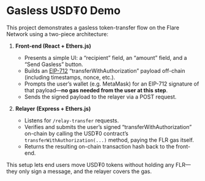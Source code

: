 
# **Gasless USD₮0 Demo**
This project demonstrates a gasless token-transfer flow on the Flare Network using a two-piece architecture:

1. **Front-end (React + Ethers.js)**

   * Presents a simple UI: a “recipient” field, an “amount” field, and a “Send Gasless” button.
   * Builds an [EIP-712](https://eips.ethereum.org/EIPS/eip-712) “transferWithAuthorization” payload off-chain (including timestamps, nonce, etc.).
   * Prompts the user’s wallet (e.g. MetaMask) for an EIP-712 signature of that payload—**no gas needed from the user at this step**.
   * Sends the signed payload to the relayer via a POST request.

2. **Relayer (Express + Ethers.js)**

   * Listens for `/relay-transfer` requests.
   * Verifies and submits the user’s signed “transferWithAuthorization” on-chain by calling the USD₮0 contract’s `transferWithAuthorization(...)` method, paying the FLR gas itself.
   * Returns the resulting on-chain transaction hash back to the front-end.

This setup lets end users move USD₮0 tokens without holding any FLR—they only sign a message, and the relayer covers the gas.
